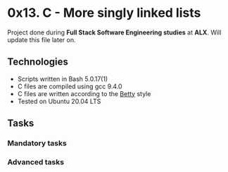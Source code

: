 # 0x13. C - More singly linked lists

Project done during **Full Stack Software Engineering studies** at **ALX**. Will update this file later on.


## Technologies
* Scripts written in Bash 5.0.17(1)
* C files are compiled using gcc 9.4.0
* C files are written according to the [Betty](https://github.com/alx-tools/Betty) style
* Tested on Ubuntu 20.04 LTS


## Tasks

### Mandatory tasks





### Advanced tasks
